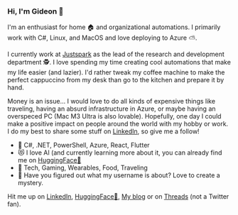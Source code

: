 ### Hi, I'm Gideon 🌟

I'm an enthusiast for home 🏠 and organizational automations. I primarily work with C#, Linux, and MacOS and love deploying to Azure ⛅️.

I currently work at [Justspark](https://werkenbij.justspark.com/gideon-werkt-bij-justspark/) as the lead of the research and development department 🕵️. I love spending my time creating cool automations that make my life easier (and lazier). I'd rather tweak my coffee machine to make the perfect cappuccino from my desk than go to the kitchen and prepare it by hand.

Money is an issue... I would love to do all kinds of expensive things like traveling, having an absurd infrastructure in Azure, or maybe having an overspeced PC (Mac M3 Ultra is also lovable). Hopefully, one day I could make a positive impact on people around the world with my hobby or work. I do my best to share some stuff on [LinkedIn](https://www.linkedin.com/in/gwjvdlaar/), so give me a follow!

- 💙 C#, .NET, PowerShell, Azure, React, Flutter
- 😻 I love AI (and currently learning more about it, you can already find me on [HuggingFace🤗](https://huggingface.co/C00100011)
- 💚 Tech, Gaming, Wearables, Food, Traveling
- 🫰 Have you figured out what my username is about? Love to create a mystery.

Hit me up on [LinkedIn](https://www.linkedin.com/in/gwjvdlaar/), [HuggingFace🤗](https://huggingface.co/C00100011), [My blog](https://c00100011.dev/) or on [Threads](https://www.threads.net/@c00100011_gideon) (not a Twitter fan).

